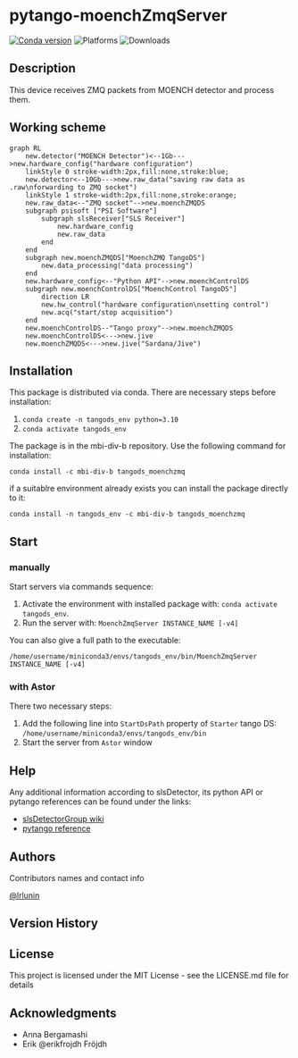# pytango-moenchZmqServer
[![Conda version](https://img.shields.io/conda/v/mbi-div-b/tangods_moenchzmq)](https://anaconda.org/MBI-DIV-B/tangods_moenchzmq)
![Platforms](https://img.shields.io/conda/pn/mbi-div-b/tangods_moenchzmq)
![Downloads](https://img.shields.io/conda/dn/mbi-div-b/tangods_moenchzmq)

## Description

This device receives ZMQ packets from MOENCH detector and process them.

## Working scheme

```mermaid
graph RL
    new.detector("MOENCH Detector")<--1Gb--->new.hardware_config("hardware configuration")
    linkStyle 0 stroke-width:2px,fill:none,stroke:blue;
    new.detector<--10Gb--->new.raw_data("saving raw data as .raw\nforwarding to ZMQ socket")
    linkStyle 1 stroke-width:2px,fill:none,stroke:orange;
    new.raw_data<--"ZMQ socket"-->new.moenchZMQDS
    subgraph psisoft ["PSI Software"]
        subgraph slsReceiver["SLS Receiver"]
            new.hardware_config
            new.raw_data
        end
    end
    subgraph new.moenchZMQDS["MoenchZMQ TangoDS"]
        new.data_processing("data processing")
    end
    new.hardware_config<--"Python API"-->new.moenchControlDS
    subgraph new.moenchControlDS["MoenchControl TangoDS"]
        direction LR
        new.hw_control("hardware configuration\nsetting control")
        new.acq("start/stop acquisition")
    end
    new.moenchControlDS--"Tango proxy"-->new.moenchZMQDS
    new.moenchControlDS<--->new.jive
    new.moenchZMQDS<--->new.jive("Sardana/Jive")
```

## Installation
This package is distributed via conda. There are necessary steps before installation:
1. `conda create -n tangods_env python=3.10`
2. `conda activate tangods_env`

The package is in the mbi-div-b repository. Use the following command for installation:

`conda install -c mbi-div-b tangods_moenchzmq`

if a suitablre environment already exists you can install the package directly to it:

`conda install -n tangods_env -c mbi-div-b tangods_moenchzmq`

## Start

### manually
Start servers via commands sequence:
1. Activate the environment with installed package with: `conda activate tangods_env`.
2. Run the server with: `MoenchZmqServer INSTANCE_NAME [-v4]`

You can also give a full path to the executable:

`/home/username/miniconda3/envs/tangods_env/bin/MoenchZmqServer INSTANCE_NAME [-v4]`
### with Astor
There two necessary steps:
1. Add the following line into `StartDsPath` property of `Starter` tango DS: `/home/username/miniconda3/envs/tangods_env/bin`
2. Start the server from `Astor` window

## Help

Any additional information according to slsDetector, its python API or pytango references can be found under the links:

* [slsDetectorGroup wiki](https://slsdetectorgroup.github.io/devdoc/pydetector.html)
* [pytango reference](https://pytango.readthedocs.io/en/stable/)

## Authors

Contributors names and contact info

[@lrlunin](https://github.com/lrlunin)

## Version History


## License

This project is licensed under the MIT License - see the LICENSE.md file for details

## Acknowledgments
* Anna Bergamashi
* Erik @erikfrojdh Fröjdh
